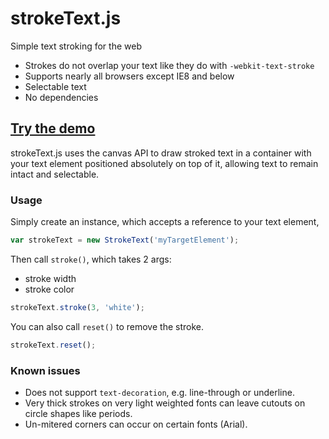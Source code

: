 # strokeText.js
Simple text stroking for the web

- Strokes do not overlap your text like they do with `-webkit-text-stroke`
- Supports nearly all browsers except IE8 and below
- Selectable text
- No dependencies

## [Try the demo](http://inorganik.github.io/strokeText.js)

strokeText.js uses the canvas API to draw stroked text in a container with your text element positioned absolutely on top of it, allowing text to remain intact and selectable. 

### Usage

Simply create an instance, which accepts a reference to your text element,
```js
var strokeText = new StrokeText('myTargetElement');
```
Then call `stroke()`, which takes 2 args:
- stroke width
- stroke color

```js
strokeText.stroke(3, 'white'); 
```
You can also call `reset()` to remove the stroke.
```js
strokeText.reset();
```

### Known issues

- Does not support `text-decoration`, e.g. line-through or underline.
- Very thick strokes on very light weighted fonts can leave cutouts on circle shapes like periods.
- Un-mitered corners can occur on certain fonts (Arial).